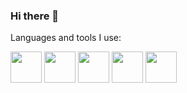 ### Hi there 👋

Languages and tools I use:

<img src="https://cdn.jsdelivr.net/gh/devicons/devicon/icons/java/java-original-wordmark.svg" width="50px" /> <img src="https://cdn.jsdelivr.net/gh/devicons/devicon/icons/heroku/heroku-original-wordmark.svg" width="50px" /> <img src="https://cdn.jsdelivr.net/gh/devicons/devicon/icons/jquery/jquery-original.svg" width="50px" /> <img src="https://cdn.jsdelivr.net/gh/devicons/devicon/icons/php/php-original.svg" width="50px" /> <img src="https://cdn.jsdelivr.net/gh/devicons/devicon/icons/swift/swift-original-wordmark.svg" width="50px" />






<!--
**mendelbellaiche/mendelbellaiche** is a ✨ _special_ ✨ repository because its `README.md` (this file) appears on your GitHub profile.

Here are some ideas to get you started:

- 🔭 I’m currently working on ...
- 🌱 I’m currently learning ...
- 👯 I’m looking to collaborate on ...
- 🤔 I’m looking for help with ...
- 💬 Ask me about ...
- 📫 How to reach me: ...
- 😄 Pronouns: ...
- ⚡ Fun fact: ...
-->
